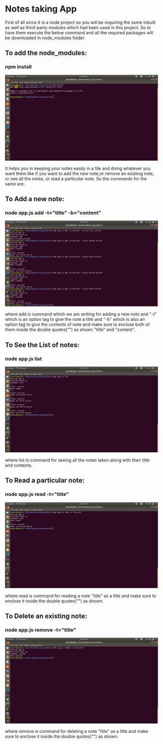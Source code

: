 # Notes taking App

First of all since it is a node project so you will be requiring the some inbuilt as well as third-party modules which had been used in this project. So to have them execute the below command and all the required packages will be downloaded in node_modules folder.

## To add the node_modules:

### npm install

![](images/modules.png)

It helps you in keeping your notes easily in a file and doing whatever you want them like if you want to add the new note,or remove an existing note, or see all the notes, or read a particular note. So the commands for the same are:

## To Add a new note:

### node app.js add -t="title" -b="content"
  
![](images/add_note.png)

where add is command which we are writing for adding a new note and "-t" which is an option tag to give the note a title and "-b" which is also an option tag to give the contents of note and make sure to enclose both of them inside the double quotes("") as shown "title" and "content".

## To See the List of notes:

### node app.js list

![](images/notes_list.png)

where list is command for seeing all the notes taken along with their title and contents.

## To Read a particular note:

### node app.js read -t="title"
  
![](images/read_note.png)
  
where read is command for reading a note "title" as a title and make sure to enclose it inside the double quotes("") as shown.
  
## To Delete an existing note:

### node app.js remove -t="title"
  
![](images/remove_note.png)
  
where remove is command for deleting a note "title" as a title and make sure to enclose it inside the double quotes("") as shown.
